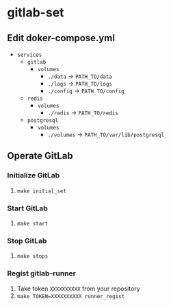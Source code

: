# gitlab-set

## Edit doker-compose.yml

- `services`
  - `gitlab`
    - `volumes`
      - `./data` -> `PATH_TO/data`
      - `./logs` -> `PATH_TO/logs`
      - `./config` -> `PATH_TO/config`
  - `redis`
    - `volumes`
      - `./redis` -> `PATH_TO/redis`
  - `postgresql`
    - `volumes`
      - `./volumes` -> `PATH_TO/var/lib/postgresql`

## Operate GitLab

### Initialize GitLab

1. `make initial_set`

### Start GitLab

1. `make start`

### Stop GitLab

1. `make stops`

### Regist gitlab-runner

1. Take token `XXXXXXXXXX` from your repository
2. `make TOKEN=XXXXXXXXXX runner_regist`
